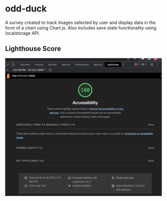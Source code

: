 # odd-duck
A survey created to track images selected by user and display data in the form of a chart using Chart.js. Also includes save state functionality using localstorage API.


## Lighthouse Score
![LighthouseScore](./images/lighthouse-score.png)